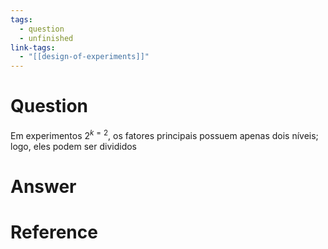 ```yaml
---
tags:
  - question
  - unfinished
link-tags:
  - "[[design-of-experiments]]"
---
```

# Question
Em experimentos $2^{k=2}$, os fatores principais possuem apenas dois níveis; logo, eles podem ser divididos 

# Answer


# Reference


